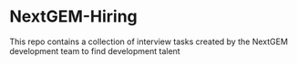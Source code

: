 # NextGEM-Hiring
This repo contains a collection of interview tasks created by the NextGEM development team to find development talent
